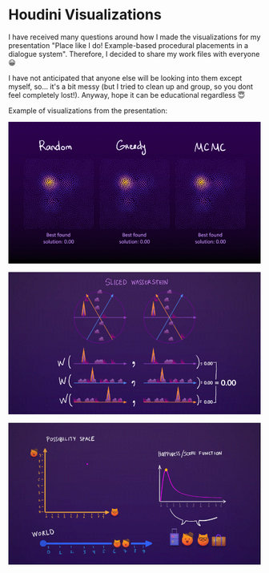 # Houdini Visualizations

I have received many questions around how I made the visualizations for my presentation "Place like I do! Example-based procedural placements in a dialogue system". Therefore, I decided to share my work files with everyone 😀 

I have not anticipated that anyone else will be looking into them except myself, so...  it's a bit messy (but I tried to clean up and group, so you dont feel completely lost!). Anyway, hope it can be educational regardless 😇

Example of visualizations from the presentation:

![](/gifs/TheThing_github_example_1.gif)

![](/gifs/TheThing_github_example_2.gif)

![](/gifs/TheThing_github_example_3.gif)
